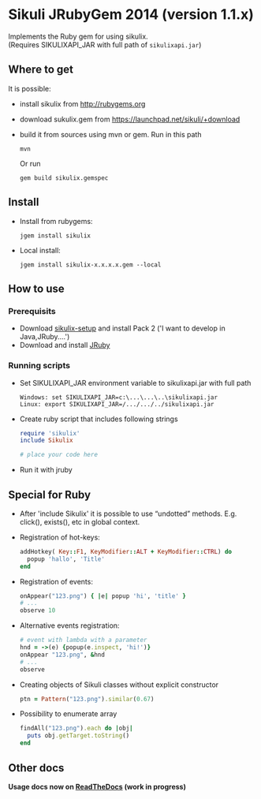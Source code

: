 Sikuli JRubyGem 2014 (version 1.1.x)
===

Implements the Ruby gem for using sikulix.<br />
(Requires SIKULIXAPI_JAR with full path of `sikulixapi.jar`)

## Where to get
It is possible:

* install sikulix from http://rubygems.org
* download sukulix.gem from https://launchpad.net/sikuli/+download
* build it from sources using mvn or gem.
  Run in this path

  ```
  mvn
  ```

  Or run

  ```
  gem build sikulix.gemspec
  ```

## Install

* Install from rubygems:

  ```
  jgem install sikulix
  ```

* Local install:

  ```
  jgem install sikulix-x.x.x.x.gem --local
  ```

## How to use

### Prerequisits
* Download [sikulix-setup](https://launchpad.net/sikuli) and install Pack 2 ('I want to develop in Java,JRuby....')
* Download and install [JRuby](http://jruby.org/)

### Running scripts

* Set SIKULIXAPI_JAR environment variable to sikulixapi.jar with full path

  ```
  Windows: set SIKULIXAPI_JAR=c:\...\...\..\sikulixapi.jar
  Linux: export SIKULIXAPI_JAR=/.../.../../sikulixapi.jar
  ```
* Create ruby script that includes following strings

    ```ruby
    require 'sikulix'
    include Sikulix

    # place your code here

    ```
* Run it with jruby

## Special for Ruby

* After 'include Sikulix' it is possible to use “undotted” methods. E.g. click(), exists(), etc in global context.
* Registration of hot-keys:

    ```ruby
    addHotkey( Key::F1, KeyModifier::ALT + KeyModifier::CTRL) do
      popup 'hallo', 'Title'
    end
    ```
* Registration of events:

    ```ruby
    onAppear("123.png") { |e| popup 'hi', 'title' }
    # ...
    observe 10
    ```
* Alternative events registration:

    ```ruby
    # event with lambda with a parameter
    hnd = ->(e) {popup(e.inspect, 'hi!')}
    onAppear "123.png", &hnd
    # ...
    observe
    ```
* Creating objects of Sikuli classes without explicit constructor

    ```ruby
    ptn = Pattern("123.png").similar(0.67)
    ```

* Possibility to enumerate array

    ```ruby
    findAll("123.png").each do |obj|
      puts obj.getTarget.toString()
    end
    ```

## Other docs

**Usage docs now on [ReadTheDocs](http://sikulix-2014.readthedocs.org/en/latest/#) (work in progress)**
